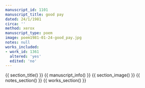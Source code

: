 ```yaml
---
manuscript_id: 1101
manuscript_title: good pay
dated: 24/1/1981
circa: ''
method: xerox
manuscript_type: poem
image: poem1981-01-24-good_pay.jpg
notes: null
works_included:
- work_id: 1361
  altered: 'yes'
  edited: 'no'
---
```


{{ section_title() }}
{{ manuscript_info() }}
{{ section_image() }}
{{ notes_section() }}
{{ works_section() }}
